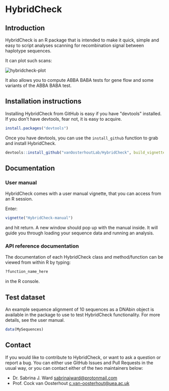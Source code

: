 # HybridCheck

## Introduction

HybridCheck is an R package that is intended to make it quick, simple
and easy to script analyses scanning for recombination signal between haplotype
sequences.

It can plot such scans:

![hybridcheck-plot](exampleplot.jpeg)

It also allows you to compute ABBA BABA tests for gene flow and some variants of
the ABBA BABA test.

## Installation instructions

Installing HybridCheck from GitHub is easy if you have "devtools" installed.
If you don't have devtools, fear not, it is easy to acquire.

```R
install.packages("devtools")
```

Once you have devtools, you can use the `install_github` function to grab and
install HybridCheck.

```R
devtools::install_github("vanOosterhoutLab/HybridCheck", build_vignettes = TRUE)
```

## Documentation

### User manual

HybridCheck comes with a user manual vignette, that you can access from an R session.

Enter:

```R
vignette("HybridCheck-manual")
```

and hit return. A new window should pop up with the manual inside.
It will guide you through loading your sequence data and running an analysis.

### API reference documentation

The documentation of each HybridCheck class and method/function can be viewed from within R by typing:

```R
?function_name_here
```

in the R console.

## Test dataset

An example sequence alignment of 10 sequences as a DNAbin object is available in the package to use to test HybridCheck functionality. For more details, see the user manual.

```R
data(MySequences)
```

## Contact

If you would like to contribute to HybridCheck, or want to ask a question or report a bug.
You can either use GitHub Issues and Pull Requests in the usual way, or you can contact either
of the two maintainers below:

- Dr. Sabrina J. Ward <sabrinajward@protonmail.com> 
- Prof. Cock van Oosterhout <c.van-oosterhout@uea.ac.uk>

